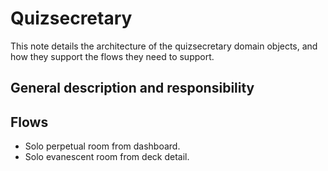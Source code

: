 # Quizsecretary

This note details the architecture of the quizsecretary domain objects, and how they support the flows they need to support.

## General description and responsibility

## Flows

* Solo perpetual room from dashboard.
* Solo evanescent room from deck detail.